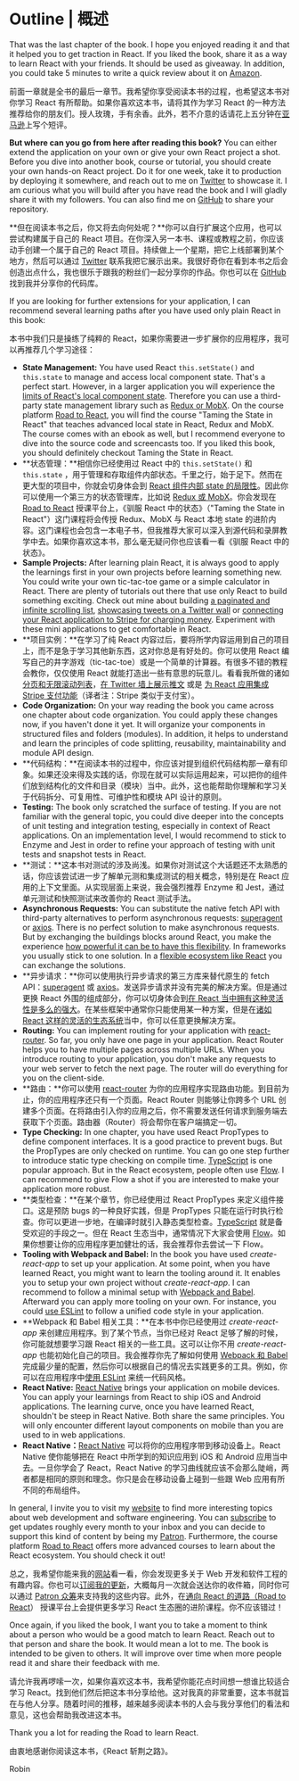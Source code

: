 # Outline | 概述

That was the last chapter of the book. I hope you enjoyed reading it and that it helped you to get traction in React. If you liked the book, share it as a way to learn React with your friends. It should be used as giveaway. In addition, you could take 5 minutes to write a quick review about it on [Amazon](https://www.amazon.de/dp/B077HJFCQX).

前面一章就是全书的最后一章节。我希望你享受阅读本书的过程，也希望这本书对你学习 React 有所帮助。如果你喜欢这本书，请将其作为学习 React 的一种方法推荐给你的朋友们。授人玫瑰，手有余香。此外，若不介意的话请花上五分钟在[亚马逊](https://www.amazon.de/dp/B077HJFCQX)上写个短评。

**But where can you go from here after reading this book?** You can either extend the application on your own or give your own React project a shot. Before you dive into another book, course or tutorial, you should create your own hands-on React project. Do it for one week, take it to production by deploying it somewhere, and reach out to me on [Twitter](https://twitter.com/rwieruch) to showcase it. I am curious what you will build after you have read the book and I will gladly share it with my followers. You can also find me on [GitHub](https://github.com/rwieruch) to share your repository.

**但在阅读本书之后，你又将去向何处呢？**你可以自行扩展这个应用，也可以尝试构建属于自己的 React 项目。在你深入另一本书、课程或教程之前，你应该动手创建一个属于自己的 React 项目。持续做上一个星期，把它上线部署到某个地方，然后可以通过 [Twitter](https://twitter.com/rwieruch) 联系我把它展示出来。我很好奇你在看到本书之后会创造出点什么，我也很乐于跟我的粉丝们一起分享你的作品。你也可以在 [GitHub](https://github.com/rwieruch) 找到我并分享你的代码库。

If you are looking for further extensions for your application, I can recommend several learning paths after you have used only plain React in this book:

本书中我们只是操练了纯粹的 React，如果你需要进一步扩展你的应用程序，我可以再推荐几个学习途径：

* **State Management:** You have used React `this.setState()` and `this.state` to manage and access local component state. That's a perfect start. However, in a larger application you will experience the [limits of React's local component state](https://www.robinwieruch.de/learn-react-before-using-redux/). Therefore you can use a third-party state management library such as [Redux or MobX](https://www.robinwieruch.de/redux-mobx-confusion/). On the course platform [Road to React](https://roadtoreact.com/), you will find the course "Taming the State in React" that teaches advanced local state in React, Redux and MobX. The course comes with an ebook as well, but I recommend everyone to dive into the source code and screencasts too. If you liked this book, you should definitely checkout Taming the State in React.
* **状态管理：**相信你已经使用过 React 中的 `this.setState()` 和 `this.state` ，用于管理和存取组件内部状态。千里之行，始于足下。然而在更大型的项目中，你就会切身体会到 [React 组件内部 state 的局限性](https://www.robinwieruch.de/learn-react-before-using-redux/)。因此你可以使用一个第三方的状态管理库，比如说 [Redux 或 MobX](https://www.robinwieruch.de/redux-mobx-confusion/)。你会发现在 [Road to React](https://roadtoreact.com/) 授课平台上，《驯服 React 中的状态》（"Taming the State in React"）这门课程将会传授 Redux、MobX 与 React 本地 state 的进阶内容。这门课程也会包含一本电子书，但我推荐大家可以深入到源代码和录屏教学中去。如果你喜欢这本书，那么毫无疑问你也应该看一看《驯服 React 中的状态》。
* **Sample Projects:** After learning plain React, it is always good to apply the learnings first in your own projects before learning something new. You could write your own tic-tac-toe game or a simple calculator in React. There are plenty of tutorials out there that use only React to build something exciting. Check out mine about building [a paginated and infinite scrolling list](https://www.robinwieruch.de/react-paginated-list/), [showcasing tweets on a Twitter wall](https://www.robinwieruch.de/react-svg-patterns/) or [connecting your React application to Stripe for charging money](https://www.robinwieruch.de/react-express-stripe-payment/). Experiment with these mini applications to get comfortable in React.
* **项目实例：**在学习了纯 React 内容过后，要将所学内容运用到自己的项目上，而不是急于学习其他新东西，这对你总是有好处的。你可以使用 React 编写自己的井字游戏（tic-tac-toe）或是一个简单的计算器。有很多不错的教程会教你，仅仅使用 React 就能打造出一些有意思的玩意儿。看看我所做的诸如 [分页和无限滚动列表](https://www.robinwieruch.de/react-paginated-list/)，[在 Twitter 墙上展示推文](https://www.robinwieruch.de/react-svg-patterns/) 或是 [为 React 应用集成 Stripe 支付功能](https://www.robinwieruch.de/react-express-stripe-payment/)（译者注：Stripe 类似于支付宝）。
* **Code Organization:** On your way reading the book you came across one chapter about code organization. You could apply these changes now, if you haven't done it yet. It will organize your components in structured files and folders (modules). In addition, it helps to understand and learn the principles of code splitting, reusability, maintainability and module API design.
* **代码结构：**在阅读本书的过程中，你应该对提到组织代码结构那一章有印象。如果还没来得及实践的话，你现在就可以实际运用起来，可以把你的组件们放到结构化的文件和目录（模块）当中。此外，这也能帮助你理解和学习关于代码拆分、可复用性、可维护性和模块 API 设计的原则。
* **Testing:** The book only scratched the surface of testing. If you are not familiar with the general topic, you could dive deeper into the concepts of unit testing and integration testing, especially in context of React applications. On an implementation level, I would recommend to stick to Enzyme and Jest in order to refine your approach of testing with unit tests and snapshot tests in React.
* **测试：**这本书对测试的涉及尚浅。如果你对测试这个大话题还不太熟悉的话，你应该尝试进一步了解单元测和集成测试的相关概念，特别是在 React 应用的上下文里面。从实现层面上来说，我会强烈推荐 Enzyme 和 Jest，通过单元测试和快照测试来改善你的 React 测试手法。
* **Asynchronous Requests:** You can substitute the native fetch API with third-party alternatives to perform asynchronous requests: [superagent](https://github.com/visionmedia/superagent) or [axios](https://github.com/mzabriskie/axios). There is no perfect solution to make asynchronous requests. But by exchanging the buildings blocks around React, you make the experience [how powerful it can be to have this flexibility](https://www.robinwieruch.de/reasons-why-i-moved-from-angular-to-react/). In frameworks you usually stick to one solution. In a [flexible ecosystem like React](https://www.robinwieruch.de/essential-react-libraries-framework/) you can exchange the solutions.
* **异步请求：**你可以使用执行异步请求的第三方库来替代原生的 fetch API：[superagent](https://github.com/visionmedia/superagent) 或 [axios](https://github.com/mzabriskie/axios)。发送异步请求并没有完美的解决方案。但是通过更换 React 外围的组成部分，你可以切身体会到[在 React 当中拥有这种灵活性是多么的强大](https://www.robinwieruch.de/reasons-why-i-moved-from-angular-to-react/)。在某些框架中通常你只能使用某一种方案，但是在[诸如 React 这样的灵活的生态系统](https://www.robinwieruch.de/essential-react-libraries-framework/)当中，你可以任意更换解决方案。
* **Routing:** You can implement routing for your application with [react-router](https://github.com/ReactTraining/react-router). So far, you only have one page in your application. React Router helps you to have multiple pages across multiple URLs. When you introduce routing to your application, you don't make any requests to your web server to fetch the next page. The router will do everything for you on the client-side.
* **路由：**你可以使用 [react-router](https://github.com/ReactTraining/react-router) 为你的应用程序实现路由功能。到目前为止，你的应用程序还只有一个页面。React Router 则能够让你跨多个 URL 创建多个页面。在将路由引入你的应用之后，你不需要发送任何请求到服务端去获取下个页面。路由器（Router）将会帮你在客户端搞定一切。
* **Type Checking:** In one chapter, you have used React PropTypes to define component interfaces. It is a good practice to prevent bugs. But the PropTypes are only checked on runtime. You can go one step further to introduce static type checking on compile time. [TypeScript](https://www.typescriptlang.org/) is one popular approach. But in the React ecosystem, people often use [Flow](https://flowtype.org/). I can recommend to give Flow a shot if you are interested to make your application more robust.
* **类型检查：**在某个章节，你已经使用过 React PropTypes 来定义组件接口。这是预防 bugs 的一种良好实践，但是 PropTypes 只能在运行时执行检查。你可以更进一步地，在编译时就引入静态类型检查。[TypeScript](https://www.typescriptlang.org/) 就是备受欢迎的手段之一。但在 React 生态当中，通常情况下大家会使用 [Flow](https://flowtype.org/)。如果你想要让你的应用程序更加健壮的话，我会推荐你去尝试一下 Flow。
* **Tooling with Webpack and Babel:** In the book you have used *create-react-app* to set up your application. At some point, when you have learned React, you might want to learn the tooling around it. It enables you to setup your own project without *create-react-app*. I can recommend to follow a minimal setup with [Webpack and Babel](https://www.robinwieruch.de/minimal-react-webpack-babel-setup/). Afterward you can apply more tooling on your own. For instance, you could [use ESLint](https://www.robinwieruch.de/react-eslint-webpack-babel/) to follow a unified code style in your application.
* **Webpack 和 Babel 相关工具：**在本书中你已经使用过 *create-react-app* 来创建应用程序。到了某个节点，当你已经对 React 足够了解的时候，你可能就想要学习跟 React 相关的一些工具。这可以让你不用 *create-react-app* 也能初始化自己的项目。我会推荐你先了解如何使用 [Webpack 和 Babel](https://www.robinwieruch.de/minimal-react-webpack-babel-setup/) 完成最少量的配置，然后你可以根据自己的情况去实践更多的工具。例如，你可以在应用程序中[使用 ESLint](https://www.robinwieruch.de/react-eslint-webpack-babel/) 来统一代码风格。
* **React Native:** [React Native](https://facebook.github.io/react-native/) brings your application on mobile devices. You can apply your learnings from React to ship iOS and Android applications. The learning curve, once you have learned React, shouldn't be steep in React Native. Both share the same principles. You will only encounter different layout components on mobile than you are used to in web applications.
* **React Native：**[React Native](https://facebook.github.io/react-native/) 可以将你的应用程序带到移动设备上。React Native 使你能够把在 React 中所学到的知识应用到 iOS 和 Android 应用当中去。一旦你学会了 React，React Native 的学习曲线就应该不会那么陡峭，两者都是相同的原则和理念。你只是会在移动设备上碰到一些跟 Web 应用有所不同的布局组件。

In general, I invite you to visit my [website](https://www.robinwieruch.de/) to find more interesting topics about web development and software engineering. You can [subscribe](https://www.getrevue.co/profile/rwieruch) to get updates roughly every month to your inbox and you can decide to support this kind of content by being my [Patron](https://www.patreon.com/rwieruch). Furthermore, the course platform [Road to React](https://roadtoreact.com/) offers more advanced courses to learn about the React ecosystem. You should check it out!

总之，我希望你能来我的[网站](https://www.robinwieruch.de/)看一看，你会发现更多关于 Web 开发和软件工程的有趣内容。你也可以[订阅我的更新](https://www.getrevue.co/profile/rwieruch)，大概每月一次就会送达你的收件箱，同时你可以通过 [Patron 众筹](https://www.patreon.com/rwieruch)来支持我的这些内容。此外，在[通向 React 的道路（Road to React](https://roadtoreact.com/)） 授课平台上会提供更多学习 React 生态圈的进阶课程。你不应该错过！

Once again, if you liked the book, I want you to take a moment to think about a person who would be a good match to learn React. Reach out to that person and share the book. It would mean a lot to me. The book is intended to be given to others. It will improve over time when more people read it and share their feedback with me.

请允许我再啰嗦一次，如果你喜欢这本书，我希望你能花点时间想一想谁比较适合学习 React。找到他们然后把这本书分享给他。这对我真的非常重要，这本书就旨在与他人分享。随着时间的推移，越来越多阅读本书的人会与我分享他们的看法和意见，这也会帮助我改进这本书。

Thank you a lot for reading the Road to learn React.

由衷地感谢你阅读这本书，《React 斩荆之路》。

Robin
